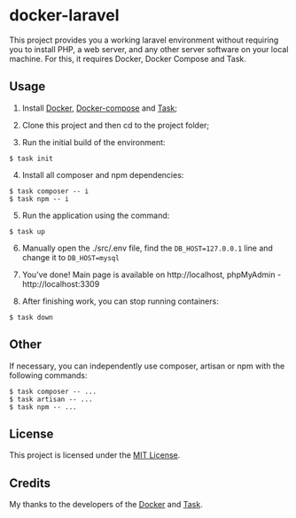# docker-laravel

This project provides you a working laravel environment without requiring you to install PHP, a web server, and any other server software on your local machine. For this, it requires Docker, Docker Compose and Task.

## Usage

1. Install [Docker](https://docs.docker.com/engine/installation/), [Docker-compose](https://docs.docker.com/compose/install/) and [Task](https://taskfile.dev/#/installation);

2. Clone this project and then cd to the project folder;

3. Run the initial build of the environment:
```
$ task init
```

4. Install all composer and npm dependencies:
```
$ task composer -- i
$ task npm -- i
```

5. Run the application using the command:
```
$ task up
```

6. Manually open the ./src/.env file, find the `DB_HOST=127.0.0.1` line and change it to `DB_HOST=mysql`

7. You've done! Main page is available on http://localhost, phpMyAdmin - http://localhost:3309

8. After finishing work, you can stop running containers:
```
$ task down
```

## Other

If necessary, you can independently use composer, artisan or npm with the following commands:
```
$ task composer -- ...
$ task artisan -- ...
$ task npm -- ...
```

## License

This project is licensed under the [MIT License](LICENSE).

## Credits

My thanks to the developers of the [Docker](https://www.docker.com/company) and [Task](https://taskfile.dev/).
